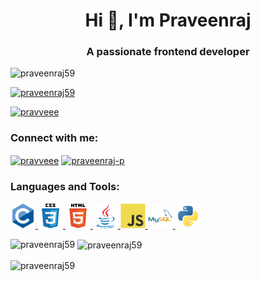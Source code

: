 <h1 align="center">Hi 👋, I'm Praveenraj</h1>
<h3 align="center">A passionate frontend developer</h3>

<p align="left"> <img src="https://komarev.com/ghpvc/?username=praveenraj59&label=Profile%20views&color=0e75b6&style=flat" alt="praveenraj59" /> </p>

<p align="left"> <a href="https://github.com/ryo-ma/github-profile-trophy"><img src="https://github-profile-trophy.vercel.app/?username=praveenraj59" alt="praveenraj59" /></a> </p>

<p align="left"> <a href="https://twitter.com/pravveee" target="blank"><img src="https://img.shields.io/twitter/follow/pravveee?logo=twitter&style=for-the-badge" alt="pravveee" /></a> </p>

<h3 align="left">Connect with me:</h3>
<p align="left">
<a href="https://twitter.com/pravveee" target="blank"><img align="center" src="https://raw.githubusercontent.com/rahuldkjain/github-profile-readme-generator/master/src/images/icons/Social/twitter.svg" alt="pravveee" height="30" width="40" /></a>
<a href="https://linkedin.com/in/praveenraj-p" target="blank"><img align="center" src="https://raw.githubusercontent.com/rahuldkjain/github-profile-readme-generator/master/src/images/icons/Social/linked-in-alt.svg" alt="praveenraj-p" height="30" width="40" /></a>
</p>

<h3 align="left">Languages and Tools:</h3>
<p align="left"> <a href="https://www.cprogramming.com/" target="_blank" rel="noreferrer"> <img src="https://raw.githubusercontent.com/devicons/devicon/master/icons/c/c-original.svg" alt="c" width="40" height="40"/> </a> <a href="https://www.w3schools.com/css/" target="_blank" rel="noreferrer"> <img src="https://raw.githubusercontent.com/devicons/devicon/master/icons/css3/css3-original-wordmark.svg" alt="css3" width="40" height="40"/> </a> <a href="https://www.w3.org/html/" target="_blank" rel="noreferrer"> <img src="https://raw.githubusercontent.com/devicons/devicon/master/icons/html5/html5-original-wordmark.svg" alt="html5" width="40" height="40"/> </a> <a href="https://www.java.com" target="_blank" rel="noreferrer"> <img src="https://raw.githubusercontent.com/devicons/devicon/master/icons/java/java-original.svg" alt="java" width="40" height="40"/> </a> <a href="https://developer.mozilla.org/en-US/docs/Web/JavaScript" target="_blank" rel="noreferrer"> <img src="https://raw.githubusercontent.com/devicons/devicon/master/icons/javascript/javascript-original.svg" alt="javascript" width="40" height="40"/> </a> <a href="https://www.mysql.com/" target="_blank" rel="noreferrer"> <img src="https://raw.githubusercontent.com/devicons/devicon/master/icons/mysql/mysql-original-wordmark.svg" alt="mysql" width="40" height="40"/> </a> <a href="https://www.python.org" target="_blank" rel="noreferrer"> <img src="https://raw.githubusercontent.com/devicons/devicon/master/icons/python/python-original.svg" alt="python" width="40" height="40"/> </a> </p>

<p><img align="left" src="https://github-readme-stats.vercel.app/api/top-langs?username=praveenraj59&show_icons=true&locale=en&layout=compact" alt="praveenraj59" /></p>

<p>&nbsp;<img align="center" src="https://github-readme-stats.vercel.app/api?username=praveenraj59&show_icons=true&locale=en" alt="praveenraj59" /></p>

<p><img align="center" src="https://github-readme-streak-stats.herokuapp.com/?user=praveenraj59&" alt="praveenraj59" /></p>
